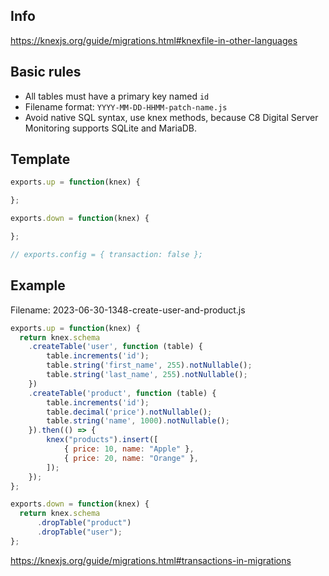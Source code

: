 ## Info

https://knexjs.org/guide/migrations.html#knexfile-in-other-languages

## Basic rules
- All tables must have a primary key named `id`
- Filename format: `YYYY-MM-DD-HHMM-patch-name.js` 
- Avoid native SQL syntax, use knex methods, because C8 Digital Server Monitoring supports SQLite and MariaDB.

## Template

```js
exports.up = function(knex) {

};

exports.down = function(knex) {

};

// exports.config = { transaction: false };
```

## Example

Filename: 2023-06-30-1348-create-user-and-product.js

```js
exports.up = function(knex) {
  return knex.schema
    .createTable('user', function (table) {
        table.increments('id');
        table.string('first_name', 255).notNullable();
        table.string('last_name', 255).notNullable();
    })
    .createTable('product', function (table) {
        table.increments('id');
        table.decimal('price').notNullable();
        table.string('name', 1000).notNullable();
    }).then(() => {
        knex("products").insert([
            { price: 10, name: "Apple" },
            { price: 20, name: "Orange" },
        ]);
    });
};

exports.down = function(knex) {
  return knex.schema
      .dropTable("product")
      .dropTable("user");
};
```

https://knexjs.org/guide/migrations.html#transactions-in-migrations
